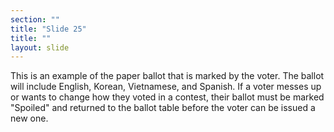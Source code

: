 ```yaml
---
section: ""
title: "Slide 25"
title: ""
layout: slide
---
```


This is an example of the paper ballot that is marked by the voter.  The ballot will include English, Korean, Vietnamese, and Spanish. If a voter messes up or wants to change how they voted in a contest, their ballot must be marked "Spoiled" and returned to the ballot table before the voter can be issued a new one.
